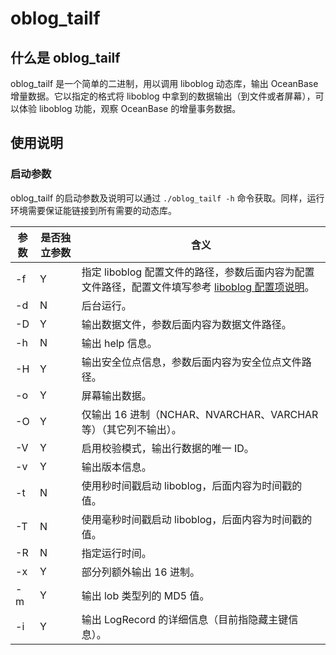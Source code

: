 oblog_tailf 
================================



什么是 oblog_tailf 
------------------------------------

oblog_tailf 是一个简单的二进制，用以调用 liboblog 动态库，输出 OceanBase 增量数据。它以指定的格式将 liboblog 中拿到的数据输出（到文件或者屏幕），可以体验 liboblog 功能，观察 OceanBase 的增量事务数据。

使用说明 
-------------------------

### 启动参数 

oblog_tailf 的启动参数及说明可以通过 `./oblog_tailf -h` 命令获取。同样，运行环境需要保证能链接到所有需要的动态库。




| 参数 | 是否独立参数 |                                                    含义                                                     |
|----|--------|-----------------------------------------------------------------------------------------------------------|
| -f | Y      | 指定 liboblog 配置文件的路径，参数后面内容为配置文件路径，配置文件填写参考 [liboblog 配置项说明](/zh-CN/9.ecological-tools/4.CDC/2.oceanbase-cdc/2.cdc-parameter-description/2.os1ggt.md)。 |
| -d | N      | 后台运行。                                                                                                     |
| -D | Y      | 输出数据文件，参数后面内容为数据文件路径。                                                                                     |
| -h | N      | 输出 help 信息。                                                                                               |
| -H | Y      | 输出安全位点信息，参数后面内容为安全位点文件路径。                                                                                 |
| -o | Y      | 屏幕输出数据。                                                                                                   |
| -O | Y      | 仅输出 16 进制（NCHAR、NVARCHAR、VARCHAR 等）（其它列不输出）。                                                              |
| -V | Y      | 启用校验模式，输出行数据的唯一 ID。                                                                                       |
| -v | Y      | 输出版本信息。                                                                                                   |
| -t | N      | 使用秒时间戳启动 liboblog，后面内容为时间戳的值。                                                                             |
| -T | N      | 使用毫秒时间戳启动 liboblog，后面内容为时间戳的值。                                                                            |
| -R | N      | 指定运行时间。                                                                                                   |
| -x | Y      | 部分列额外输出 16 进制。                                                                                            |
| -m | Y      | 输出 lob 类型列的 MD5 值。                                                                                        |
| -i | Y      | 输出 LogRecord 的详细信息（目前指隐藏主键信息）。                                                                            |



